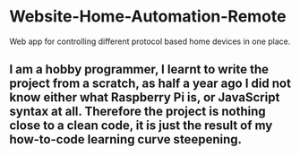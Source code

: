 # Website-Home-Automation-Remote
Web app for controlling different protocol based home devices in one place.

I am a hobby programmer, I learnt to write the project from a scratch, as half a year ago I did not know either what Raspberry Pi is, or JavaScript syntax at all. Therefore the project is nothing close to a clean code, it is just the result of my how-to-code learning curve steepening.
------
